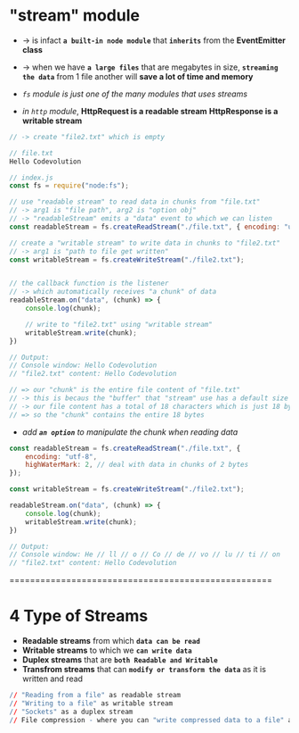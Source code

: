 
# "stream" module
* -> is infact **`a built-in node module`** that **`inherits`** from the **EventEmitter  class** 
* -> when we have **`a large files`** that are megabytes in size, **`streaming the data`** from 1 file another will **save a lot of time and memory**

* _`fs` module is just one of the many modules that uses streams_
* _in `http` module_,  **HttpRequest is a readable stream**  **HttpResponse is a writable stream**

```js - transfer the contents from "file.txt" to "file2.txt"
// -> create "file2.txt" which is empty

// file.txt
Hello Codevolution

// index.js
const fs = require("node:fs");

// use "readable stream" to read data in chunks from "file.txt"
// -> arg1 is "file path", arg2 is "option obj"
// -> "readableStream" emits a "data" event to which we can listen
const readableStream = fs.createReadStream("./file.txt", { encoding: "utf-8" });

// create a "writable stream" to write data in chunks to "file2.txt"
// -> arg1 is "path to file get written"
const writableStream = fs.createWriteStream("./file2.txt");


// the callback function is the listener
// -> which automatically receives "a chunk" of data
readableStream.on("data", (chunk) => { 
    console.log(chunk);

    // write to "file2.txt" using "writable stream"
    writableStream.write(chunk);
})

// Output:
// Console window: Hello Codevolution 
// "file2.txt" content: Hello Codevolution

// => our "chunk" is the entire file content of "file.txt"
// -> this is becaus the "buffer" that "stream" use has a default size of "64 kilobytes"
// -> our file content has a total of 18 characters which is just 18 bytes
// => so the "chunk" contains the entire 18 bytes
```

* _add **`an option`** to manipulate the chunk when reading data_
```js
const readableStream = fs.createReadStream("./file.txt", { 
    encoding: "utf-8",
    highWaterMark: 2, // deal with data in chunks of 2 bytes
});

const writableStream = fs.createWriteStream("./file2.txt");

readableStream.on("data", (chunk) => { 
    console.log(chunk);
    writableStream.write(chunk);
})

// Output:
// Console window: He // ll // o // Co // de // vo // lu // ti // on
// "file2.txt" content: Hello Codevolution
```

===================================================
# 4 Type of Streams
* **Readable streams** from which **`data can be read`**
* **Writable streams** to which we **`can write data`**
* **Duplex streams** that are **`both Readable and Writable`**
* **Transfrom streams** that can **`modify or transform the data`** as it is written and read 

```r - Ex:
// "Reading from a file" as readable stream
// "Writing to a file" as writable stream
// "Sockets" as a duplex stream
// File compression - where you can "write compressed data to a file" and "read de-compressed data" from a file as a transform stream
```